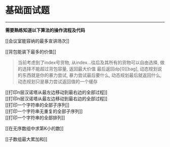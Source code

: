 # 基础面试题

---
**需要熟练知道以下算法的操作流程及代码**

[[会议室能容纳的最多宣讲场次]]   

[[背包能装下最多的价值]]   
>当前考虑到了index号货物, 从index...往后及其所有的货物可以自由选择,
>做的选择不能超过背包容量, 返回最大价值
>最后返回dp[0][bag],  动态规划说的东西就是你的暴力尝试, 暴力尝试最后要什么, 动态规划最后就返回什么, 动态规划只是暴力尝试返回值的一个缓存

[[打印n层汉诺塔从最左边移动到最右边的全部过程]]    
[[打印n层汉诺塔从最左边移动到最右边的全部过程]]  
[[打印一个字符串的全部子序列]]  
[[打印一个字符串无重复的全部子序列]]  
[[打印一个字符串的全部排列]]  


[[在无序数组中求第K小的数]]  

[[子数组最大累加和]]  